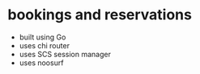 # bookings and reservations

 - built using Go
 - uses chi router
 - uses SCS session manager
 - uses noosurf